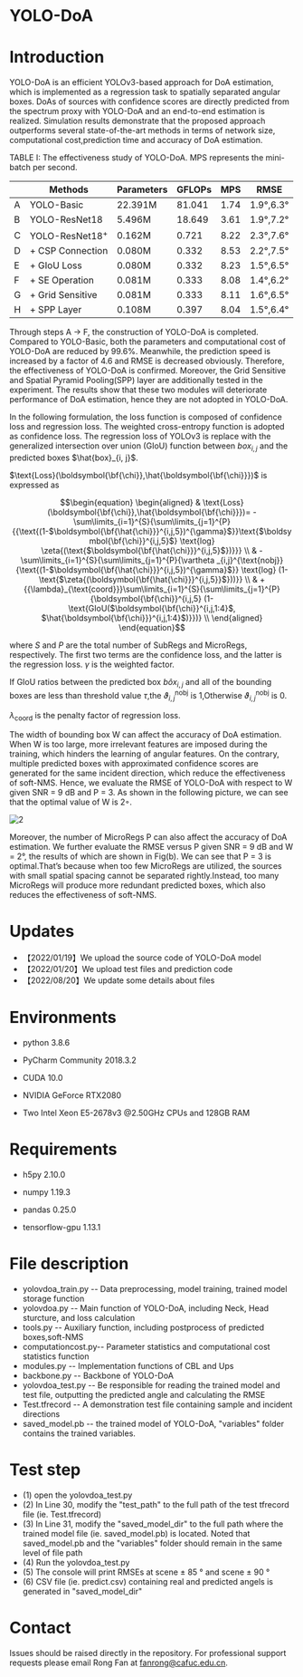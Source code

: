 # YOLO-DoA
# Introduction

YOLO-DoA is an efficient YOLOv3-based approach for DoA estimation, which is implemented as a regression task to spatially separated angular boxes. DoAs of sources with confidence scores
are directly predicted from the spectrum proxy with YOLO-DoA and an end-to-end estimation is realized. 
Simulation results demonstrate that the proposed approach outperforms several state-of-the-art methods in terms of network size, computational cost,prediction time and accuracy of DoA estimation.

TABLE I: The effectiveness study of YOLO-DoA. MPS represents the mini-batch per second.

| |Methods |Parameters |GFLOPs |MPS |RMSE |
|--- |---  |---  |---    |---    |---    |
|A|YOLO-Basic|22.391M|81.041|1.74|1.9°,6.3°|
|B|YOLO-ResNet18|5.496M|18.649|3.61|1.9°,7.2°|
|C|YOLO-ResNet18<sup>+|0.162M|0.721|8.22|2.3°,7.6°|
|D|+ CSP Connection|0.080M|0.332|8.53|2.2°,7.5°|
|E|+ GIoU Loss|0.080M|0.332|8.23|1.5°,6.5°|
|F|+ SE Operation|0.081M|0.333|8.08|1.4°,6.2°|
|G|+ Grid Sensitive|0.081M|0.333|8.11|1.6°,6.5°|
|H|+ SPP Layer|0.108M|0.397|8.04|1.5°,6.4°|

Through steps A → F, the construction of YOLO-DoA is completed. Compared to YOLO-Basic, both the parameters and computational cost of YOLO-DoA are reduced by 99.6%.
Meanwhile, the prediction speed is increased by a factor of 4.6 and RMSE is decreased obviously. Therefore, the effectiveness
of YOLO-DoA is confirmed. Moreover, the Grid Sensitive and Spatial Pyramid Pooling(SPP) layer are additionally tested in the experiment. 
The results show that these two modules will deteriorate performance of DoA estimation, hence they are not adopted in YOLO-DoA.

In the following formulation, the loss function is composed of confidence loss and regression loss. The weighted cross-entropy function is adopted as confidence loss.
The regression loss of YOLOv3 is replace with the generalized intersection over union (GIoU) function between $box_{i, j}$ and the predicted boxes $\hat{box}_{i, j}$. 

$\text{Loss}(\boldsymbol{\bf{\chi}},\hat{\boldsymbol{\bf{\chi}}})$ is expressed as

$$\begin{equation}
\begin{aligned}
& \text{Loss}(\boldsymbol{\bf{\chi}},\hat{\boldsymbol{\bf{\chi}}})= -\sum\limits_{i=1}^{S}{\sum\limits_{j=1}^{P}{{\text{(1-$\boldsymbol{\bf{\hat{\chi}}}^{i,j,5})^{\gamma}$}}\text{$\boldsymbol{\bf{\chi}}^{i,j,5}$} \text{log} \zeta{(\text{$\boldsymbol{\bf{\hat{\chi}}}^{i,j,5}$})}}} \\
& -\sum\limits_{i=1}^{S}{\sum\limits_{j=1}^{P}{\vartheta _{i,j}^{\text{nobj}}{\text{(1-$\boldsymbol{\bf{\hat{\chi}}}^{i,j,5})^{\gamma}$}} \text{log} (1-\text{$\zeta{(\boldsymbol{\bf{\hat{\chi}}}^{i,j,5}}$}))}} \\
& +{{\lambda}_{\text{coord}}}\sum\limits_{i=1}^{S}{\sum\limits_{j=1}^{P}{\boldsymbol{\bf{\chi}}^{i,j,5} (1-\text{GIoU($\boldsymbol{\bf{\chi}}^{i,j,1:4}$, $\hat{\boldsymbol{\bf{\chi}}}^{i,j,1:4}$)}})} \\
\end{aligned}
\end{equation}$$

where $S$ and $P$ are the total number of SubRegs and MicroRegs, respectively. The first two terms are the confidence loss, and the latter is the regression loss. $\gamma$ is the weighted factor.

If GIoU ratios between the predicted box $b\hat{o}{{x}_{i,j}}$ and all of the bounding boxes are less than threshold value $\tau$,the $\vartheta _{i,j}^{\text{nobj}}$ is 1,Otherwise $\vartheta _{i,j}^{\text{nobj}}$ is 0.
  
 ${\lambda}_{\text{coord}}$ is the penalty factor of regression loss.
 
  The width of bounding box W can affect the accuracy of DoA estimation. When W is too large, more irrelevant features are imposed during the training, which hinders the learning of angular features. On the contrary, multiple predicted boxes with approximated confidence scores are generated for the same incident direction, which reduce the effectiveness of soft-NMS. Hence, we evaluate the RMSE of YOLO-DoA with respect to W given SNR = 9 dB and P = 3. As shown in the following picture, we can see that the optimal value of W is 2◦.
  
![2](https://user-images.githubusercontent.com/46212148/211857230-47a67ff9-cc01-4bcc-aeab-0e4857ad89b5.png)
  
Moreover, the number of MicroRegs P can also affect the accuracy of DoA estimation. We further evaluate the RMSE versus P given SNR = 9 dB and W = 2°, the results of which are shown in Fig(b). We can see that P = 3 is optimal.That’s because when too few MicroRegs are utilized, the sources with small spatial spacing cannot be separated rightly.Instead, too many MicroRegs will produce more redundant predicted boxes, which also reduces the effectiveness of soft-NMS.
  
# Updates
- 【2022/01/19】We upload the source code of YOLO-DoA model
- 【2022/01/20】We upload test files and prediction code
- 【2022/08/20】We update some details about files  
# Environments

- python 3.8.6

- PyCharm Community 2018.3.2

- CUDA 10.0

- NVIDIA GeForce RTX2080
  
- Two Intel Xeon E5-2678v3 @2.50GHz CPUs and 128GB RAM

# Requirements

- h5py 2.10.0

- numpy 1.19.3
  
- pandas 0.25.0

- tensorflow-gpu 1.13.1

# File description
- yolovdoa_train.py -- Data preprocessing, model training, trained model storage function
- yolovdoa.py -- Main function of YOLO-DoA, including Neck, Head sturcture, and loss calculation
- tools.py -- Auxiliary function, including postprocess of predicted boxes,soft-NMS
- computationcost.py-- Parameter statistics and  computational cost statistics function
- modules.py -- Implementation functions of CBL and Ups
- backbone.py -- Backbone of YOLO-DoA
- yolovdoa_test.py -- Be responsible for reading the trained model and test file, outputting the predicted angle and calculating the RMSE
- Test.tfrecord -- A demonstration test file containing sample and incident directions
- saved_model.pb -- the trained model of YOLO-DoA, "variables" folder contains the trained variables.
  
# Test step
- (1) open the yolovdoa_test.py
- (2) In Line 30, modify the "test_path" to the full path of the test tfrecord file (ie. Test.tfrecord)
- (3) In Line 31, modify the "saved_model_dir" to the full path where the trained model file (ie. saved_model.pb) is located.
      Noted that saved_model.pb and the "variables" folder should remain in the same level of file path
- (4) Run the yolovdoa_test.py
- (5) The console will print RMSEs at scene ± 85 ° and scene ± 90 °
- (6) CSV file (ie. predict.csv) containing real and predicted angels is generated in "saved_model_dir"

# Contact
Issues should be raised directly in the repository. For professional support requests please email Rong Fan at fanrong@cafuc.edu.cn.

  
  
  
  
  
  
